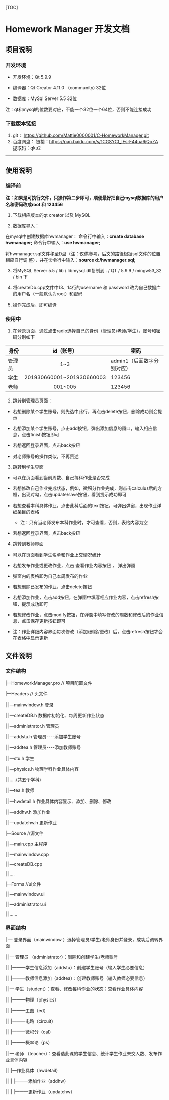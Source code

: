 [TOC]

# Homework Manager 开发文档

## 项目说明

### 开发环境

- 开发环境：Qt 5.9.9

- 编译器：Qt Creator 4.11.0 （community)  32位

- 数据库：MySql Server 5.5  32位

注：qt和mysql的位数要对应，不能一个32位一个64位，否则不能连接成功

### 下载版本链接

1. git： https://github.com/Mattie0000001/C-HomeworkManager.git
2. 百度网盘： 链接：https://pan.baidu.com/s/1CGSYCf_lEsrF44ua6jQoZA 
   提取码：qku2

------

## 使用说明

### 编译前

**注：如果是可执行文件，只操作第二步即可，顺便最好把自己mysql数据库的用户名和密码改成root 和 123456**

1.  下载相应版本的qt creator 以及 MySQL

2.  数据库导入：

   在mysql中创建数据库hwmanager： 
     命令行中输入：**create database hwmanager;**
     命令行中输入：**use hwmanager;**

   将hwmanager.sql文件移至D盘（注：仅供参考，后文的路径根据sql文件的位置相应自行调  整），并在命令行中输入：**source d:/hwmanager.sql;**

3. 将MySQL Server 5.5 / lib / libmysql.dll复制到.. / QT / 5.9.9 / mingw53_32 / bin 下

4.  将createDb.cpp文件中13、14行的username 和 password 改为自己数据库的用户名（一般默认为root）和密码

5.  操作完成后，即可编译

### 使用中

1.  在登录页面，通过点击radio选择自己的身份（管理员/老师/学生），账号和密码分别如下

| 身份   |        id（账号）         | 密码                       |
| ------ | :-----------------------: | -------------------------- |
| 管理员 |            1~3            | admin1（后面数字分别对应） |
| 学生   | 201930660001~201930660003 | 123456                     |
| 老师   |          001~005          | 123456                     |

2.  跳转到管理员页面：

+ 若想删除某个学生账号，则先选中此行，再点击delete按钮，删除成功则会提示

+ 若想添加某个学生账号，点击add按钮，弹出添加信息的窗口，输入相应信息，点击finish按钮即可

+ 若想返回登录界面，点击back按钮

+ 对老师账号的操作类似，不再赘述

3.  跳转到学生界面

+ 可以在页面看到当前周数、自己每科作业是否完成

+ 若想修改自己作业完成状态，例如，微积分作业完成，则点击calculus后的方框，出现对勾，点击update/save按钮，看到提示成功即可

+ 若想查看本科具体作业，点击此科后面的text按钮，可弹出弹窗，出现作业详细条目的表格
  - 注：只有当老师发布本科作业时，才可查看，否则，表格内容为空

+ 若想返回登录界面，点击back按钮

4.   跳转到教师界面

+ 可以在页面看到学生名单和作业上交情况统计

+ 若想发布作业或更改作业，点击 查看作业内容按钮 ， 弹出弹窗

 - 弹窗内的表格即为自己本周发布的作业

 - 若想删除已发布的作业，点击delete按钮

 - 若想添加作业，点击add按钮，在弹窗中填写相应作业内容，点击refresh按钮，提示成功即可

 - 若想修改作业，点击modify按钮，在弹窗中填写修改的周数和修改后的作业信息，点击保存更新按钮即可

 - 注：作业详细内容界面每次修改（添加/删除/更改）后，点击refresh按钮才会在表格中显示更新

## 文件说明

### 文件结构

|—HomeworkManager.pro          // 项目配置文件

|—Headers                                      // 头文件

|   |—mainwindow.h                               登录

|   |—createDB.h                                     数据库初始化、每周更新作业状态

|   |—administrator.h                             管理员

|   |—addstu.h                                         管理员----添加学生账号

|   |—addtea.h                                         管理员----添加教师账号

|   |—stu.h                                                学生

|   |—physics.h                                         物理学科作业具体内容

|   |.....(共五个学科)

|   |—tea.h                                                教师

|   |—hwdetail.h                                      作业具体内容显示、添加、删除、修改

|   |—addhw.h                                          添加作业

|   |—updatehw.h                                    更新作业

|—Source                                         //源文件

|   |—main.cpp                                       主程序

|   |—mainwindow.cpp

|   |—createDB.cpp

|   |....                        

|—Forms                                          //ui文件

|   |—mainwindow.ui

|   |—administrator.ui

|   |......

### 界面结构

| — 登录界面（mainwindow ）选择管理员/学生/老师身份并登录，成功后调转界面

|     |— 管理员 （administrator）：删除和创建学生/老师账号

|     |     |———学生信息添加（addstu）：创建学生账号（输入学生必要信息）

|     |     |———教师信息添加（addtea）：创建教师账号（输入教师必要信息）

|     |— 学生（student）：查看、修改每科作业的状态；查看作业具体内容

|     |     |———物理（physics）

|     |     |———工图（ed）

|     |     |———电路（circuit）

|     |     |———微积分（cal）

|     |     |———概率论（ps）

|     |— 老师 （teacher）：查看选此课的学生信息、统计学生作业未交人数、发布作业具体内容

|     |     |—作业具体（hwdetail）

|     |     |    |———添加作业（addhw）

|     |     |    |———更新作业（updatehw）

